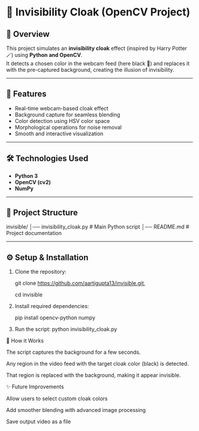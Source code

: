 # 🧙 Invisibility Cloak (OpenCV Project)

## 📌 Overview
This project simulates an **invisibility cloak** effect (inspired by Harry Potter 🪄) using **Python and OpenCV**.  
It detects a chosen color in the webcam feed (here black 🖤) and replaces it with the pre-captured background, creating the illusion of invisibility.  

---

## 🚀 Features
- Real-time webcam-based cloak effect  
- Background capture for seamless blending  
- Color detection using HSV color space  
- Morphological operations for noise removal  
- Smooth and interactive visualization  

---

## 🛠️ Technologies Used
- **Python 3**  
- **OpenCV (cv2)**  
- **NumPy**  

---

## 📂 Project Structure
invisible/
│── invisibility_cloak.py # Main Python script
│── README.md # Project documentation

---

## ⚙️ Setup & Installation

1. Clone the repository:
   
   git clone https://github.com/aartigupta13/invisible.git, 

    cd invisible
   
3. Install required dependencies:
   
   pip install opencv-python numpy
   
4. Run the script:
   python invisibility_cloak.py

🎥 How it Works

The script captures the background for a few seconds.

Any region in the video feed with the target cloak color (black) is detected.

That region is replaced with the background, making it appear invisible.

✨ Future Improvements

Allow users to select custom cloak colors

Add smoother blending with advanced image processing

Save output video as a file
   
